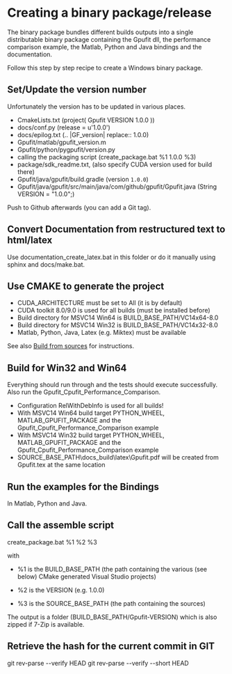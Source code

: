 # Creating a binary package/release

The binary package bundles different builds outputs into a single distributable binary package containing the Gpufit dll,
the performance comparison example, the Matlab, Python and Java bindings and the documentation.

Follow this step by step recipe to create a Windows binary package.

## Set/Update the version number

Unfortunately the version has to be updated in various places.

- CmakeLists.txt (project( Gpufit VERSION 1.0.0 ))
- docs/conf.py (release = u'1.0.0')
- docs/epilog.txt (.. |GF_version| replace:: 1.0.0)
- Gpufit/matlab/gpufit_version.m 
- Gpufit/python/pygpufit/version.py
- calling the packaging script (create_package.bat %1 1.0.0 %3)
- package/sdk_readme.txt, (also specify CUDA version used for build there)
- Gpufit/java/gpufit/build.gradle (version `1.0.0`)
- Gpufit/java/gpufit/src/main/java/com/github/gpufit/Gpufit.java (String VERSION = "1.0.0";)

Push to Github afterwards (you can add a Git tag).

## Convert Documentation from restructured text to html/latex

Use documentation_create_latex.bat in this folder or do it manually using sphinx and docs/make.bat.

## Use CMAKE to generate the project

- CUDA_ARCHITECTURE must be set to All (it is by default)
- CUDA toolkit 8.0/9.0 is used for all builds (must be installed before)
- Build directory for MSVC14 Win64 is BUILD_BASE_PATH/VC14x64-8.0
- Build directory for MSVC14 Win32 is BUILD_BASE_PATH/VC14x32-8.0
- Matlab, Python, Java, Latex (e.g. Miktex) must be available

See also [Build from sources](http://Gpufit.readthedocs.io/en/latest/installation.html#build-from-sources) for instructions.

## Build for Win32 and Win64

Everything should run through and the tests should execute successfully. Also run the Gpufit_Cpufit_Performance_Comparison.

- Configuration RelWithDebInfo is used for all builds!
- With MSVC14 Win64 build target PYTHON_WHEEL, MATLAB_GPUFIT_PACKAGE and the Gpufit_Cpufit_Performance_Comparison example
- With MSVC14 Win32 build target PYTHON_WHEEL, MATLAB_GPUFIT_PACKAGE and the Gpufit_Cpufit_Performance_Comparison example
- SOURCE_BASE_PATH\docs\_build\latex\Gpufit.pdf will be created from Gpufit.tex at the same location

## Run the examples for the Bindings

In Matlab, Python and Java.

## Call the assemble script

create_package.bat %1 %2 %3

with 

- %1 is the BUILD_BASE_PATH (the path containing the various (see below) CMake generated Visual Studio projects)

- %2 is the VERSION (e.g. 1.0.0)

- %3 is the SOURCE_BASE_PATH (the path containing the sources)

The output is a folder (BUILD_BASE_PATH/Gpufit-VERSION) which is also zipped if 7-Zip is available.

## Retrieve the hash for the current commit in GIT

git rev-parse --verify HEAD
git rev-parse --verify --short HEAD
